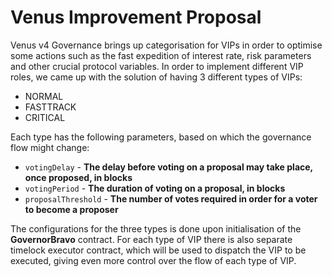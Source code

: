 # Venus Improvement Proposal
Venus v4 Governance brings up categorisation for VIPs in order to optimise some actions such as the fast expedition of interest rate, risk parameters and other crucial protocol variables.
In order to implement different VIP roles, we came up with the solution of having 3 different types of VIPs:

 - NORMAL
 - FASTTRACK
 - CRITICAL

Each type has the following parameters, based on which the governance flow might change:

 - `votingDelay` - **The delay before voting on a proposal may take place, once proposed, in blocks**
 - `votingPeriod` - **The duration of voting on a proposal, in blocks**
 - `proposalThreshold` - **The number of votes required in order for a voter to become a proposer**
 
 The configurations for the three types is done upon initialisation of the **GovernorBravo** contract.
 For each type of VIP there is also separate timelock executor contract, which will be used to dispatch the VIP to be executed, giving even more control over the flow of each type of VIP.